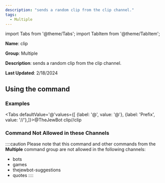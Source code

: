 ```yaml
---
description: "sends a random clip from the clip channel."
tags:
  - Multiple
---
```

import Tabs from '@theme/Tabs';
import TabItem from '@theme/TabItem';

**Name**: clip

**Group**: Multiple

**Description**: sends a random clip from the clip channel.

**Last Updated**: 2/18/2024

## Using the command

### Examples
<Tabs defaultValue='@'values={[ {label: '@', value: '@'}, {label: 'Prefix', value: '//'},]}><TabItem value='@'>@TheJewBot clip</TabItem><TabItem value='//'>//clip</TabItem></Tabs>

### Command Not Allowed in these Channels
::::caution Please note that this command and other commands from the **Multiple** command group are not allowed in the following channels:
- bots
- games
- thejewbot-suggestions
- quotes
::::